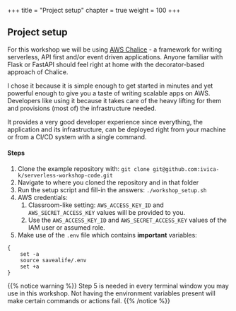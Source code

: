 +++
title = "Project setup"
chapter = true
weight = 100
+++

## Project setup

For this workshop we will be using [AWS Chalice](https://aws.github.io/chalice/) - a framework for writing serverless, 
API first and/or event driven applications. Anyone familiar with Flask or FastAPI should feel right at home with the 
decorator-based approach of Chalice.

I chose it because it is simple enough to get started in minutes and yet powerful enough to give you a taste of writing 
scalable apps on AWS.
Developers like using it because it takes care of the heavy lifting for them and provisions (most of) the infrastructure 
needed.

It provides a very good developer experience since everything, the application and its infrastructure, can be
deployed right from your machine or from a CI/CD system with a single command.

#### Steps

1. Clone the example repository with: `git clone git@github.com:ivica-k/serverless-workshop-code.git`
2. Navigate to where you cloned the repository and in that folder
3. Run the setup script and fill-in the answers: `./workshop_setup.sh`
4. AWS credentials:
   1.  Classroom-like setting: `AWS_ACCESS_KEY_ID` and `AWS_SECRET_ACCESS_KEY` values will be provided to you.
   2. Use the `AWS_ACCESS_KEY_ID` and `AWS_SECRET_ACCESS_KEY` values of the IAM user or assumed role.
5. Make use of the `.env` file which contains **important** variables:

```bash{linenos=false}
{
    set -a
    source savealife/.env
    set +a
}
```

{{% notice warning %}}
Step 5 is needed in every terminal window you may use in this workshop. Not having the environment
variables present will make certain commands or actions fail.
{{% /notice %}}